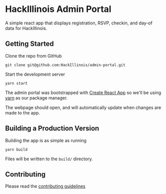 # HackIllinois Admin Portal

A simple react app that displays registration, RSVP, checkin, and day-of data for HackIllinois.

## Getting Started

Clone the repo from GitHub
```
git clone git@github.com:HackIllinois/admin-portal.git
```

Start the development server
```
yarn start
```
The admin portal was bootstrapped with [Create React App](https://github.com/facebookincubator/create-react-app) so
we'll be using [yarn](https://yarnpkg.com/) as our package manager.

The webpage should open, and will automatically update when changes are made to the app.

## Building a Production Version

Building the app is as simple as running

```
yarn build
```

Files will be written to the `build/` directory.

## Contributing

Please read the [contributing guidelines](CONTRIBUTING.md)
